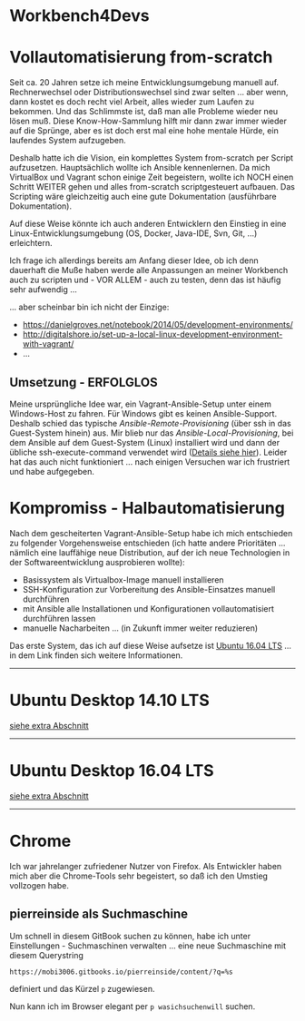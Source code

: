 # Workbench4Devs

# Vollautomatisierung from-scratch

Seit ca. 20 Jahren setze ich meine Entwicklungsumgebung manuell auf. Rechnerwechsel oder Distributionswechsel sind zwar selten ... aber wenn, dann kostet es doch recht viel Arbeit, alles wieder zum Laufen zu bekommen. Und das Schlimmste ist, daß man alle Probleme wieder neu lösen muß. Diese Know-How-Sammlung hilft mir dann zwar immer wieder auf die Sprünge, aber es ist doch erst mal eine hohe mentale Hürde, ein laufendes System aufzugeben.

Deshalb hatte ich die Vision, ein komplettes System from-scratch per Script aufzusetzen. Hauptsächlich wollte ich Ansible kennenlernen. Da mich VirtualBox und Vagrant  schon einige Zeit begeistern, wollte ich NOCH einen Schritt WEITER gehen und alles from-scratch scriptgesteuert aufbauen. Das Scripting wäre gleichzeitig auch eine gute Dokumentation (ausführbare Dokumentation).

Auf diese Weise könnte ich auch anderen Entwicklern den Einstieg in eine Linux-Entwicklungsumgebung (OS, Docker, Java-IDE, Svn, Git, ...) erleichtern.

Ich frage ich allerdings bereits am Anfang dieser Idee, ob ich denn dauerhaft die Muße haben werde alle Anpassungen an meiner Workbench auch zu scripten und - VOR ALLEM - auch zu testen, denn das ist häufig sehr aufwendig ...

... aber scheinbar bin ich nicht der Einzige:

* https://danielgroves.net/notebook/2014/05/development-environments/
* http://digitalshore.io/set-up-a-local-linux-development-environment-with-vagrant/
* ...

## Umsetzung - ERFOLGLOS
Meine ursprüngliche Idee war, ein Vagrant-Ansible-Setup unter einem Windows-Host zu fahren. Für Windows gibt es keinen Ansible-Support. Deshalb schied das typische *Ansible-Remote-Provisioning* (über ssh in das Guest-System hinein) aus. Mir blieb nur das *Ansible-Local-Provisioning*, bei dem Ansible auf dem Guest-System (Linux) installiert wird und dann der übliche ssh-execute-command verwendet wird ([Details siehe hier](ansible.md)). Leider hat das auch nicht funktioniert ... nach einigen Versuchen war ich frustriert und habe aufgegeben.

# Kompromiss - Halbautomatisierung

Nach dem gescheiterten Vagrant-Ansible-Setup habe ich mich entschieden zu folgender Vorgehensweise entschieden (ich hatte andere Prioritäten ... nämlich eine lauffähige neue Distribution, auf der ich neue Technologien in der Softwareentwicklung ausprobieren wollte):

* Basissystem als Virtualbox-Image manuell installieren
* SSH-Konfiguration zur Vorbereitung des Ansible-Einsatzes manuell durchführen
* mit Ansible alle Installationen und Konfigurationen vollautomatisiert durchführen lassen
* manuelle Nacharbeiten ... (in Zukunft immer weiter reduzieren)

Das erste System, das ich auf diese Weise aufsetze ist [Ubuntu 16.04 LTS](ubuntu_1604_lts.md) ... in dem Link finden sich weitere Informationen.

---

# Ubuntu Desktop 14.10 LTS
[siehe extra Abschnitt](ubuntu_1410_lts.md)

---

# Ubuntu Desktop 16.04 LTS
[siehe extra Abschnitt](ubuntu_1604_lts.md)

---

# Chrome
Ich war jahrelanger zufriedener Nutzer von Firefox. Als Entwickler haben mich aber die Chrome-Tools sehr begeistert, so daß ich den Umstieg vollzogen habe.

## pierreinside als Suchmaschine
Um schnell in diesem GitBook suchen zu können, habe ich unter Einstellungen - Suchmaschinen verwalten ... eine neue Suchmaschine mit diesem Querystring

```
https://mobi3006.gitbooks.io/pierreinside/content/?q=%s
```

definiert und das Kürzel ``p`` zugewiesen.

Nun kann ich im Browser elegant per ``p wasichsuchenwill`` suchen.